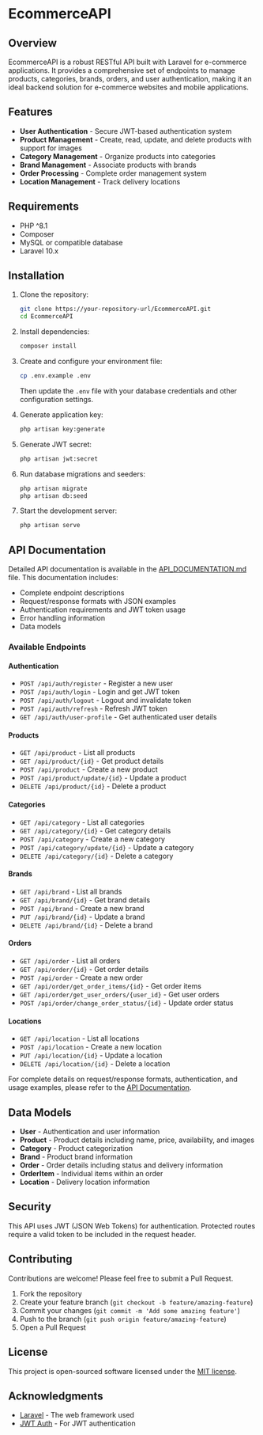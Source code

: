 # EcommerceAPI


## Overview

EcommerceAPI is a robust RESTful API built with Laravel for e-commerce applications. It provides a comprehensive set of endpoints to manage products, categories, brands, orders, and user authentication, making it an ideal backend solution for e-commerce websites and mobile applications.

## Features

- **User Authentication** - Secure JWT-based authentication system
- **Product Management** - Create, read, update, and delete products with support for images
- **Category Management** - Organize products into categories
- **Brand Management** - Associate products with brands
- **Order Processing** - Complete order management system
- **Location Management** - Track delivery locations

## Requirements

- PHP ^8.1
- Composer
- MySQL or compatible database
- Laravel 10.x

## Installation

1. Clone the repository:
   ```bash
   git clone https://your-repository-url/EcommerceAPI.git
   cd EcommerceAPI
   ```

2. Install dependencies:
   ```bash
   composer install
   ```

3. Create and configure your environment file:
   ```bash
   cp .env.example .env
   ```
   Then update the `.env` file with your database credentials and other configuration settings.

4. Generate application key:
   ```bash
   php artisan key:generate
   ```

5. Generate JWT secret:
   ```bash
   php artisan jwt:secret
   ```

6. Run database migrations and seeders:
   ```bash
   php artisan migrate
   php artisan db:seed
   ```

7. Start the development server:
   ```bash
   php artisan serve
   ```

## API Documentation

Detailed API documentation is available in the [API_DOCUMENTATION.md](API_DOCUMENTATION.md) file. This documentation includes:

- Complete endpoint descriptions
- Request/response formats with JSON examples
- Authentication requirements and JWT token usage
- Error handling information
- Data models

### Available Endpoints

#### Authentication

- `POST /api/auth/register` - Register a new user
- `POST /api/auth/login` - Login and get JWT token
- `POST /api/auth/logout` - Logout and invalidate token
- `POST /api/auth/refresh` - Refresh JWT token
- `GET /api/auth/user-profile` - Get authenticated user details

#### Products

- `GET /api/product` - List all products
- `GET /api/product/{id}` - Get product details
- `POST /api/product` - Create a new product
- `POST /api/product/update/{id}` - Update a product
- `DELETE /api/product/{id}` - Delete a product

#### Categories

- `GET /api/category` - List all categories
- `GET /api/category/{id}` - Get category details
- `POST /api/category` - Create a new category
- `POST /api/category/update/{id}` - Update a category
- `DELETE /api/category/{id}` - Delete a category

#### Brands

- `GET /api/brand` - List all brands
- `GET /api/brand/{id}` - Get brand details
- `POST /api/brand` - Create a new brand
- `PUT /api/brand/{id}` - Update a brand
- `DELETE /api/brand/{id}` - Delete a brand

#### Orders

- `GET /api/order` - List all orders
- `GET /api/order/{id}` - Get order details
- `POST /api/order` - Create a new order
- `GET /api/order/get_order_items/{id}` - Get order items
- `GET /api/order/get_user_orders/{user_id}` - Get user orders
- `POST /api/order/change_order_status/{id}` - Update order status

#### Locations

- `GET /api/location` - List all locations
- `POST /api/location` - Create a new location
- `PUT /api/location/{id}` - Update a location
- `DELETE /api/location/{id}` - Delete a location

For complete details on request/response formats, authentication, and usage examples, please refer to the [API Documentation](API_DOCUMENTATION.md).

## Data Models

- **User** - Authentication and user information
- **Product** - Product details including name, price, availability, and images
- **Category** - Product categorization
- **Brand** - Product brand information
- **Order** - Order details including status and delivery information
- **OrderItem** - Individual items within an order
- **Location** - Delivery location information

## Security

This API uses JWT (JSON Web Tokens) for authentication. Protected routes require a valid token to be included in the request header.

## Contributing

Contributions are welcome! Please feel free to submit a Pull Request.

1. Fork the repository
2. Create your feature branch (`git checkout -b feature/amazing-feature`)
3. Commit your changes (`git commit -m 'Add some amazing feature'`)
4. Push to the branch (`git push origin feature/amazing-feature`)
5. Open a Pull Request

## License

This project is open-sourced software licensed under the [MIT license](https://opensource.org/licenses/MIT).

## Acknowledgments

- [Laravel](https://laravel.com) - The web framework used
- [JWT Auth](https://github.com/tymondesigns/jwt-auth) - For JWT authentication
